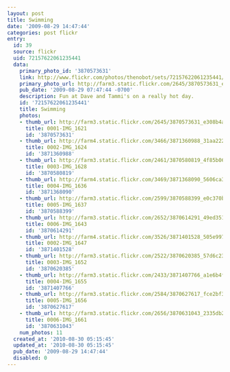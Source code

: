 ```yaml
---
layout: post
title: Swimming
date: '2009-08-29 14:47:44'
categories: post flickr
entry:
  id: 39
  source: flickr
  uid: 72157622061235441
  data:
    primary_photo_id: '3870573631'
    link: http://www.flickr.com/photos/thenobot/sets/72157622061235441/
    primary_photo_url: http://farm3.static.flickr.com/2645/3870573631_e308b4a892_m.jpg
    pub_date: '2009-08-29 07:47:44 -0700'
    description: Fun at Dave and Tammi's on a really hot day.
    id: '72157622061235441'
    title: Swimming
    photos:
    - thumb_url: http://farm3.static.flickr.com/2645/3870573631_e308b4a892_s.jpg
      title: 0001-IMG_1621
      id: '3870573631'
    - thumb_url: http://farm4.static.flickr.com/3466/3871360988_31aa222e23_s.jpg
      title: 0002-IMG_1624
      id: '3871360988'
    - thumb_url: http://farm3.static.flickr.com/2461/3870580819_4f85b06c8d_s.jpg
      title: 0003-IMG_1628
      id: '3870580819'
    - thumb_url: http://farm4.static.flickr.com/3469/3871368090_5606ca3e02_s.jpg
      title: 0004-IMG_1636
      id: '3871368090'
    - thumb_url: http://farm3.static.flickr.com/2599/3870588399_e0c370b707_s.jpg
      title: 0005-IMG_1637
      id: '3870588399'
    - thumb_url: http://farm3.static.flickr.com/2652/3870614291_49ed351312_s.jpg
      title: 0006-IMG_1643
      id: '3870614291'
    - thumb_url: http://farm4.static.flickr.com/3526/3871401528_505e997e57_s.jpg
      title: 0002-IMG_1647
      id: '3871401528'
    - thumb_url: http://farm3.static.flickr.com/2522/3870620385_57d6c23779_s.jpg
      title: 0003-IMG_1652
      id: '3870620385'
    - thumb_url: http://farm3.static.flickr.com/2433/3871407766_a1e6b4fd65_s.jpg
      title: 0004-IMG_1655
      id: '3871407766'
    - thumb_url: http://farm3.static.flickr.com/2584/3870627617_fce2bf333f_s.jpg
      title: 0005-IMG_1656
      id: '3870627617'
    - thumb_url: http://farm3.static.flickr.com/2656/3870631043_2335db2ddd_s.jpg
      title: 0006-IMG_1661
      id: '3870631043'
    num_photos: 11
  created_at: '2010-08-30 05:15:45'
  updated_at: '2010-08-30 05:15:45'
  pub_date: '2009-08-29 14:47:44'
  disabled: 0
---
```

